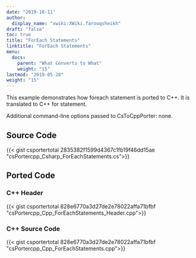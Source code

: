 ```yaml
---
date: "2019-10-11"
author:
  display_name: "xwiki:XWiki.farooqsheikh"
draft: "false"
toc: true
title: "ForEach Statements"
linktitle: "ForEach Statements"
menu:
  docs:
    parent: "What Converts to What"
    weight: "15"
lastmod: "2019-05-28"
weight: "15"
---
```


This example demonstrates how foreach statement is ported to C++. It is translated to C++ for statement.

Additional command-line options passed to CsToCppPorter: none.

## Source Code ##

{{< gist csportertotal 2835382f1599d4367c1fb19f46dd15ae "csPortercpp_Csharp_ForEachStatements.cs">}}

## Ported Code ##

### C++ Header ###

{{< gist csportertotal 828e6770a3d27de2e78022affa71bfbf "csPortercpp_Cpp_ForEachStatements_Header.cpp">}}

### C++ Source Code ###

{{< gist csportertotal 828e6770a3d27de2e78022affa71bfbf "csPortercpp_Cpp_ForEachStatements.cpp">}}
